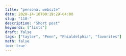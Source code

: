 ```yaml
---
title: "personal website"
date: 2020-14-10T00:19:29-04:00
slug: "110-"
description: "Short post"
keywords: ["lists"]
draft: false
tags: ["taylor", "Penn", "Phialdelphia", "favorites"]
math: false
toc: true
---
```

